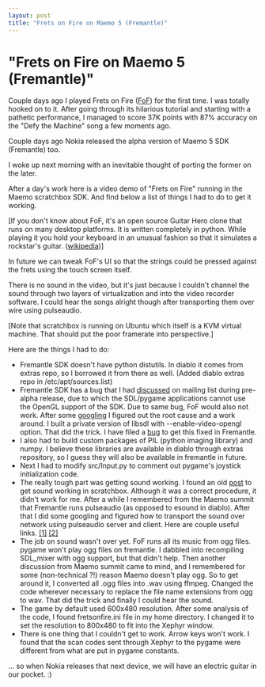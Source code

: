 ```yaml
---
layout: post
title: "Frets on Fire on Maemo 5 (Fremantle)"
---
```

"Frets on Fire on Maemo 5 (Fremantle)"
===
Couple days ago I played Frets on Fire ([FoF][0]) for the first time. I was totally hooked on to it. After going through its hilarious tutorial and starting with a pathetic performance, I managed to score 37K points with 87% accuracy on the "Defy the Machine" song a few moments ago.  
  
Couple days ago Nokia released the alpha version of Maemo 5 SDK (Fremantle) too.  
  
I woke up next morning with an inevitable thought of porting the former on the later.  
  
After a day's work here is a video demo of "Frets on Fire" running in the Maemo scratchbox SDK. And find below a list of things I had to do to get it working.  
  
\[If you don't know about FoF, it's an open source Guitar Hero clone that runs on many desktop platforms. It is written completely in python. While playing it you hold your keyboard in an unusual fashion so that it simulates a rockstar's guitar. ([wikipedia][1])\]  
  
  
  
In future we can tweak FoF's UI so that the strings could be pressed against the frets using the touch screen itself.  
  
There is no sound in the video, but it's just because I couldn't channel the sound through two layers of virtualization and into the video recorder software. I could hear the songs alright though after transporting them over wire using pulseaudio.  
  
\[Note that scratchbox is running on Ubuntu which itself is a KVM virtual machine. That should put the poor framerate into perspective.\]  
  
Here are the things I had to do:  

* Fremantle SDK doesn't have python distutils. In diablo it comes from extras repo, so I borrowed it from there as well. (Added diablo extras repo in /etc/apt/sources.list)  
* Fremantle SDK has a bug that I had [discussed][2] on mailing list during pre-alpha release, due to which the SDL/pygame applications cannot use the OpenGL support of the SDK. Due to same bug, FoF would also not work. After some [googling][3] I figured out the root cause and a work around. I built a private version of libsdl with --enable-video-opengl option. That did the trick. I have filed a [bug][4] to get this fixed in Fremantle.
* I also had to build custom packages of PIL (python imaging library) and numpy. I believe these libraries are available in diablo through extras repository, so I guess they will also be available in fremantle in future.  
* Next I had to modify src/Input.py to comment out pygame's joystick initialization code.
* The really tough part was getting sound working. I found an old [post][5] to get sound working in scratchbox. Although it was a correct procedure, it didn't work for me. After a while I remembered from the Maemo summit that Fremantle runs pulseaudio (as opposed to esound in diablo). After that I did some googling and figured how to transport the sound over network using pulseaudio server and client. Here are couple useful links. [\[1\]][6] [\[2\]][7]
* The job on sound wasn't over yet. FoF runs all its music from ogg files. pygame won't play ogg files on fremantle. I dabbled into recompiling SDL\_mixer with ogg support, but that didn't help. Then another discussion from Maemo summit came to mind, and I remembered for some (non-technical ?!) reason Maemo doesn't play ogg. So to get around it, I converted all .ogg files into .wav using ffmpeg. Changed the code wherever necessary to replace the file name extensions from ogg to wav. That did the trick and finally I could hear the sound.
* The game by default used 600x480 resolution. After some analysis of the code, I found fretsonfire.ini file in my home directory. I changed it to set the resolution to 800x480 to fit into the Xephyr window.
* There is one thing that I couldn't get to work. Arrow keys won't work. I found that the scan codes sent through Xephyr to the pygame were different from what are put in pygame constants.  
  
... so when Nokia releases that next device, we will have an electric guitar in our pocket. :)

[0]: http://fretsonfire.sourceforge.net/
[1]: http://en.wikipedia.org/wiki/Frets_on_fire
[2]: http://www.gossamer-threads.com/lists/maemo/developers/44229#44229
[3]: http://www.phoronix.com/forums/showthread.php?s=31dca4fc1886adfbaad91f0e4a83f288&t=11060&page=2
[4]: https://bugs.maemo.org/show_bug.cgi?id=4177
[5]: http://blogs.igalia.com/jasuarez/2008/05/02/ubuntu-and-scratchbox-singing-duets/
[6]: http://blog.paulbetts.org/index.php/2007/04/15/pulseaudio-in-ubuntu-feisty-play-sound-over-the-network/
[7]: http://pulseaudio.org/wiki/PerfectSetup
